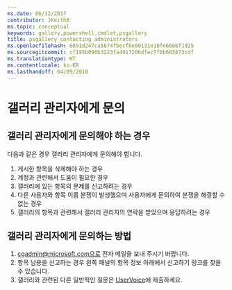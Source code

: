 ```yaml
---
ms.date: 06/12/2017
contributor: JKeithB
ms.topic: conceptual
keywords: gallery,powershell,cmdlet,psgallery
title: psgallery_contacting_administrators
ms.openlocfilehash: 6091d247ca5674fbecf6e00131e18fe6686f1d25
ms.sourcegitcommit: cf195b090b3223fa4917206dfec7f0b603873cdf
ms.translationtype: HT
ms.contentlocale: ko-KR
ms.lasthandoff: 04/09/2018
---
```

# <a name="contact-gallery-administrators"></a>갤러리 관리자에게 문의

## <a name="when-to-contact-gallery-administrators"></a>갤러리 관리자에게 문의해야 하는 경우

다음과 같은 경우 갤러리 관리자에게 문의해야 합니다.

1. 게시한 항목을 삭제해야 하는 경우
2. 계정과 관련해서 도움이 필요한 경우
3. 갤러리에 있는 항목의 문제를 신고하려는 경우
4. 다른 사용자와 항목 이름 분쟁이 발생했으며 사용자에게 문의하여 분쟁을 해결할 수 없는 경우
5. 갤러리의 항목과 관련해서 갤러리 관리자의 연락을 받았으며 응답하려는 경우

## <a name="how-to-contact-gallery-administrators"></a>갤러리 관리자에게 문의하는 방법

1. cgadmin@microsoft.com으로 전자 메일을 보내 주시기 바랍니다.
2. 항목 남용을 신고하는 경우 왼쪽 패널의 항목 정보 아래에서 신고하기 링크를 찾을 수 있습니다.
3. 갤러리와 관련된 다른 일반적인 질문은 [UserVoice](http://windowsserver.uservoice.com/forums/301869-powershell)에 제출하세요.